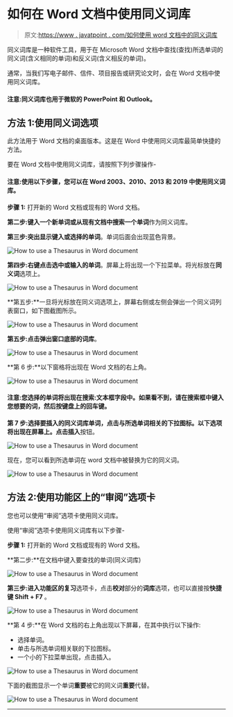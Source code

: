 # 如何在 Word 文档中使用同义词库

> 原文:[https://www . javatpoint . com/如何使用 word 文档中的同义词库](https://www.javatpoint.com/how-to-use-a-thesaurus-in-word-document)

同义词库是一种软件工具，用于在 Microsoft Word 文档中查找(查找)所选单词的同义词(含义相同的单词)和反义词(含义相反的单词)。

通常，当我们写电子邮件、信件、项目报告或研究论文时，会在 Word 文档中使用同义词库。

#### 注意:同义词库也用于微软的 PowerPoint 和 Outlook。

## 方法 1:使用同义词选项

此方法用于 Word 文档的桌面版本。这是在 Word 中使用同义词库最简单快捷的方法。

要在 Word 文档中使用同义词库，请按照下列步骤操作-

#### 注意:使用以下步骤，您可以在 Word 2003、2010、2013 和 2019 中使用同义词库。

**步骤 1:** 打开新的 Word 文档或现有的 Word 文档。

**第二步:键入一个新单词或从现有文档中搜索一个单词**作为同义词库。

**第三步:突出显示键入或选择的单词**。单词后面会出现蓝色背景。

![How to use a Thesaurus in Word document](../Images/7daf16a286603d233716b5693d8516c4.png)

**第四步:右键点击选中或输入的单词**。屏幕上将出现一个下拉菜单。将光标放在**同义词**选项上。

![How to use a Thesaurus in Word document](../Images/62d353477be1fd4341f1d2427495d843.png)

**第五步:**一旦将光标放在同义词选项上，屏幕右侧或左侧会弹出一个同义词列表窗口，如下图截图所示。

![How to use a Thesaurus in Word document](../Images/85ea4eca8f2e1d5528072e0d2506131c.png)

**第五步:**点击弹出窗口底部的**词库**。

![How to use a Thesaurus in Word document](../Images/6c967bdec4cc6854d7a1962d849720cc.png)

**第 6 步:**以下窗格将出现在 Word 文档的右上角。

![How to use a Thesaurus in Word document](../Images/18cdba091da1bba0fd335deec5b01eda.png)

#### 注意:您选择的单词将出现在搜索:文本框字段中。如果看不到，请在搜索框中键入您想要的词，然后按键盘上的回车键。

**第 7 步:**选择要插入的同义词库单词，点击与所选单词相关的下拉图标。以下选项将出现在屏幕上。点击**插入**按钮。

![How to use a Thesaurus in Word document](../Images/94e0187633ed25afd7373e7ad9ae9729.png)

现在，您可以看到所选单词在 word 文档中被替换为它的同义词。

![How to use a Thesaurus in Word document](../Images/a16f29d472e6b7faabf441ce3a81e779.png)

## 方法 2:使用功能区上的“审阅”选项卡

您也可以使用“审阅”选项卡使用同义词库。

使用“审阅”选项卡使用同义词库有以下步骤-

**步骤 1:** 打开新的 Word 文档或现有的 Word 文档。

**第二步:**在文档中键入要查找的单词(同义词库)

![How to use a Thesaurus in Word document](../Images/f76fa7b8885a2622ff7ae4563f4f0eae.png)

**第三步:**进入功能区的**复习**选项卡，点击**校对**部分的**词库**选项，也可以直接按**快捷键 Shift + F7** 。

![How to use a Thesaurus in Word document](../Images/d10574426a33942f4e4631205dd49dc2.png)

**第 4 步:**在 Word 文档的右上角出现以下屏幕，在其中执行以下操作:

*   选择单词。
*   单击与所选单词相关联的下拉图标。
*   一个小的下拉菜单出现，点击插入。

![How to use a Thesaurus in Word document](../Images/7c2386fe7d2d76f9137d0052ad7d485f.png)

下面的截图显示一个单词**重要**被它的同义词**重要**代替。

![How to use a Thesaurus in Word document](../Images/77ebb785e65bd00e50fc7a7c5de504e0.png)

* * *